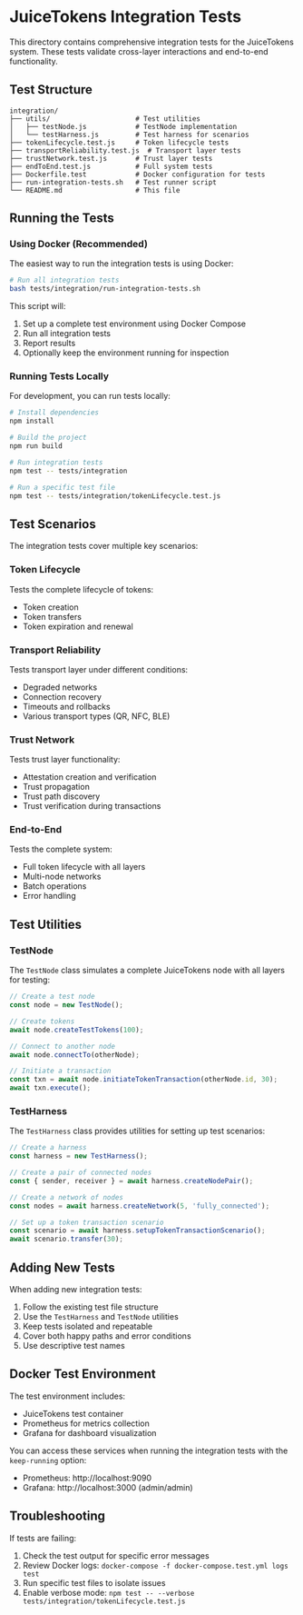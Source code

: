 # JuiceTokens Integration Tests

This directory contains comprehensive integration tests for the JuiceTokens system. These tests validate cross-layer interactions and end-to-end functionality.

## Test Structure

```
integration/
├── utils/                     # Test utilities
│   ├── testNode.js            # TestNode implementation
│   └── testHarness.js         # Test harness for scenarios
├── tokenLifecycle.test.js     # Token lifecycle tests
├── transportReliability.test.js  # Transport layer tests
├── trustNetwork.test.js       # Trust layer tests
├── endToEnd.test.js           # Full system tests
├── Dockerfile.test            # Docker configuration for tests
├── run-integration-tests.sh   # Test runner script
└── README.md                  # This file
```

## Running the Tests

### Using Docker (Recommended)

The easiest way to run the integration tests is using Docker:

```bash
# Run all integration tests
bash tests/integration/run-integration-tests.sh
```

This script will:
1. Set up a complete test environment using Docker Compose
2. Run all integration tests
3. Report results
4. Optionally keep the environment running for inspection

### Running Tests Locally

For development, you can run tests locally:

```bash
# Install dependencies
npm install

# Build the project
npm run build

# Run integration tests
npm test -- tests/integration

# Run a specific test file
npm test -- tests/integration/tokenLifecycle.test.js
```

## Test Scenarios

The integration tests cover multiple key scenarios:

### Token Lifecycle

Tests the complete lifecycle of tokens:
- Token creation
- Token transfers
- Token expiration and renewal

### Transport Reliability

Tests transport layer under different conditions:
- Degraded networks
- Connection recovery
- Timeouts and rollbacks
- Various transport types (QR, NFC, BLE)

### Trust Network

Tests trust layer functionality:
- Attestation creation and verification
- Trust propagation
- Trust path discovery
- Trust verification during transactions

### End-to-End

Tests the complete system:
- Full token lifecycle with all layers
- Multi-node networks
- Batch operations
- Error handling

## Test Utilities

### TestNode

The `TestNode` class simulates a complete JuiceTokens node with all layers for testing:

```javascript
// Create a test node
const node = new TestNode();

// Create tokens
await node.createTestTokens(100);

// Connect to another node
await node.connectTo(otherNode);

// Initiate a transaction
const txn = await node.initiateTokenTransaction(otherNode.id, 30);
await txn.execute();
```

### TestHarness

The `TestHarness` class provides utilities for setting up test scenarios:

```javascript
// Create a harness
const harness = new TestHarness();

// Create a pair of connected nodes
const { sender, receiver } = await harness.createNodePair();

// Create a network of nodes
const nodes = await harness.createNetwork(5, 'fully_connected');

// Set up a token transaction scenario
const scenario = await harness.setupTokenTransactionScenario();
await scenario.transfer(30);
```

## Adding New Tests

When adding new integration tests:

1. Follow the existing test file structure
2. Use the `TestHarness` and `TestNode` utilities
3. Keep tests isolated and repeatable
4. Cover both happy paths and error conditions
5. Use descriptive test names

## Docker Test Environment

The test environment includes:

- JuiceTokens test container
- Prometheus for metrics collection
- Grafana for dashboard visualization

You can access these services when running the integration tests with the `keep-running` option:

- Prometheus: http://localhost:9090
- Grafana: http://localhost:3000 (admin/admin)

## Troubleshooting

If tests are failing:

1. Check the test output for specific error messages
2. Review Docker logs: `docker-compose -f docker-compose.test.yml logs test`
3. Run specific test files to isolate issues
4. Enable verbose mode: `npm test -- --verbose tests/integration/tokenLifecycle.test.js` 